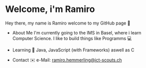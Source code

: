 # Welcome, i'm Ramiro
Hey there, my name is Ramiro welcome to my GitHub page 👋
- About Me
  I'm currently going to the IMS in Basel, where i learn Computer Science.
  I like to build things like Programms 💻

- Learning 🧠
    Java, JavaScript (with Frameworks) aswell as C 

- Contact ✉️
  e-Mail: ramiro.hemmerling@ict-scouts.ch
  
